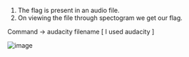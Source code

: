 1. The flag is present in an audio file.
2. On viewing the file through spectogram we get our flag.

Command -> audacity filename [ I used audacity ]

![image](https://user-images.githubusercontent.com/85097320/180739657-e2bfaf9a-0066-4832-a4cf-91de6c5eb03b.png)

